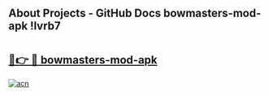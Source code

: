 ## About Projects - GitHub Docs bowmasters-mod-apk !lvrb7

# <h2><a href="https://andorid.site?title=bowmasters-mod-apk&ref=13PRO">🔗👉 🔴 bowmasters-mod-apk</a></h2>

[![acn](https://github.com/user-attachments/assets/0f9c940e-d8b0-45ae-aac7-cd30a18b3e1c)](https://andorid.site?title=bowmasters-mod-apk&ref=13PRO)

